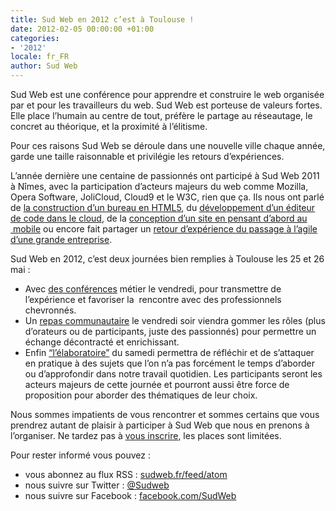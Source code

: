 ```yaml
---
title: Sud Web en 2012 c’est à Toulouse !
date: 2012-02-05 00:00:00 +01:00
categories:
- '2012'
locale: fr_FR
author: Sud Web
---
```


Sud Web est une conférence pour apprendre et construire le web organisée par et pour les travailleurs du web. Sud Web est porteuse de valeurs fortes. Elle place l’humain au centre de tout, préfère le partage au réseautage, le concret au théorique, et la proximité à l’élitisme.

Pour ces raisons Sud Web se déroule dans une nouvelle ville chaque année, garde une taille raisonnable et privilégie les retours d’expériences.

L&rsquo;année dernière une centaine de passionnés ont participé à Sud Web 2011 à Nîmes, avec la participation d&rsquo;acteurs majeurs du web comme Mozilla, <span lang="en">Opera Software</span>, <span lang="en">JoliCloud</span>, <span lang="en">Cloud9</span> et le <abbr>W3C</abbr>, rien que ça. Ils nous ont parlé de [la construction d’un bureau en <abbr>HTML5</abbr>][1], du [développement d’un éditeur de code dans le <span lang="en">cloud</span>][2], de la [conception d’un site en pensant d&rsquo;abord au  mobile][3] ou encore fait partager un [retour d&rsquo;expérience du passage à l&rsquo;agile d&rsquo;une grande entreprise][4].

Sud Web en 2012, c&rsquo;est deux journées bien remplies à Toulouse les 25 et 26 mai :

* Avec [des conférences][5] métier le vendredi, pour transmettre de l&rsquo;expérience et favoriser la  rencontre avec des professionnels chevronnés.
* Un [repas communautaire][6] le vendredi soir viendra gommer les rôles (plus d’orateurs ou de participants, juste des passionnés) pour permettre un échange décontracté et enrichissant.
* Enfin [“l&rsquo;élaboratoire”][7] du samedi permettra de réfléchir et de s&rsquo;attaquer en pratique à des sujets que l’on n’a pas forcément le temps d’aborder ou d’approfondir dans notre travail quotidien. Les participants seront les acteurs majeurs de cette journée et pourront aussi être force de proposition pour aborder des thématiques de leur choix.

Nous sommes impatients de vous rencontrer et sommes certains que vous prendrez autant de plaisir à participer à Sud Web que nous en prenons à l&rsquo;organiser. Ne tardez pas à [vous inscrire][8], les places sont limitées.

Pour rester informé vous pouvez :

* vous abonnez au flux <abbr>RSS</abbr> : [sudweb.fr/feed/atom][9]
* nous suivre sur <span lang="en">Twitter</span> : [@Sudweb][10]
* nous suivre sur <span lang="en">Facebook</span> : <a href="http://facebook.com/SudWeb" target="_blank">facebook.com/SudWeb</a>

 [1]: https://www.youtube.com/watch?v=0rbY6q5Z7Lw
 [2]: https://www.youtube.com/watch?v=MMqApS8mF-Q
 [3]: https://www.youtube.com/watch?v=zv8aNba3AkM
 [4]: https://www.youtube.com/watch?v=WZjP9_Unxcs
 [5]: https://sudweb.fr/2012/schedule/conferences/
 [6]: https://sudweb.fr/2012/schedule/repas-communautaire/
 [7]: https://sudweb.fr/2012/schedule/elaboratoire/
 [8]: https://sudweb.fr/2012/inscription/
 [9]: https://sudweb.fr/blog/feed.xml
 [10]: https://twitter.com/SudWeb
